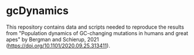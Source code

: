# gcDynamics

This repository contains data and scripts needed to reproduce the results from "Population dynamics of GC-changing mutations in humans and great apes" by Bergman and Schierup, 2021 (https://doi.org/10.1101/2020.09.25.313411).
